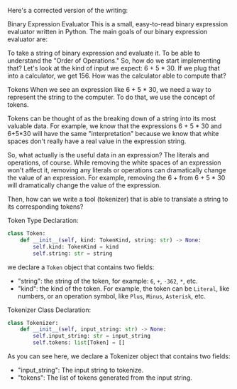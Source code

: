 Here's a corrected version of the writing:

Binary Expression Evaluator
This is a small, easy-to-read binary expression evaluator written in Python. The main goals of our binary expression evaluator are:

To take a string of binary expression and evaluate it.
To be able to understand the "Order of Operations."
So, how do we start implementing that? Let's look at the kind of input we expect: 6 + 5 * 30. If we plug that into a calculator, we get 156. How was the calculator able to compute that?

Tokens
When we see an expression like 6 + 5 * 30, we need a way to represent the string to the computer. To do that, we use the concept of tokens.

Tokens can be thought of as the breaking down of a string into its most valuable data. For example, we know that the expressions 6 + 5 * 30 and 6+5*30 will have the same "interpretation" because we know that white spaces don't really have a real value in the expression string.

So, what actually is the useful data in an expression? The literals and operations, of course. While removing the white spaces of an expression won't affect it, removing any literals or operations can dramatically change the value of an expression. For example, removing the 6 + from 6 + 5 * 30 will dramatically change the value of the expression.

Then, how can we write a tool (tokenizer) that is able to translate a string to its corresponding tokens?

Token Type Declaration:

```python
class Token:
    def __init__(self, kind: TokenKind, string: str) -> None:
        self.kind: TokenKind = kind
        self.string: str = string
```

we declare a `Token` object that contains two fields:

* "string": the string of the token, for example: `6`, `+`, `-362`, `*`, etc.
* "kind": the kind of the token. For example, the token can be `Literal`, like numbers, or an operation symbol, like `Plus`, `Minus`, `Asterisk`, etc.

Tokenizer Class Declaration:

```python
class Tokenizer:
    def __init__(self, input_string: str) -> None:
        self.input_string: str = input_string
        self.tokens: list[Token] = []
```

As you can see here, we declare a Tokenizer object that contains two fields:

* "input_string": The input string to tokenize.
* "tokens": The list of tokens generated from the input string.